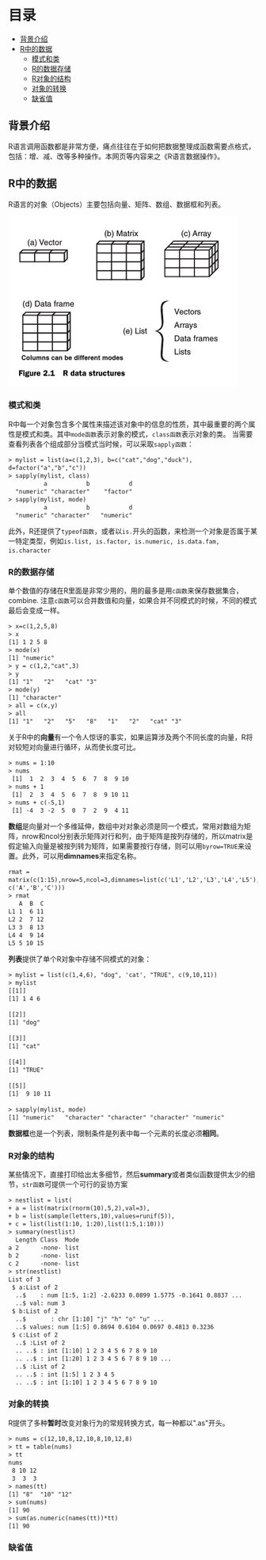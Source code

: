 # 目录
* [背景介绍](#背景介绍)
* [R中的数据](#R中的数据)
   * [模式和类](#模式和类)
   * [R的数据存储](#R的数据存储)
   * [R对象的结构](#R对象的结构)
   * [对象的转换](#对象的转换)
   * [缺省值](#缺省值)


## 背景介绍
R语言调用函数都是非常方便，痛点往往在于如何把数据整理成函数需要点格式，包括：增、减、改等多种操作。本网页等内容来之《R语言数据操作》。

## R中的数据
R语言的对象（Objects）主要包括向量、矩阵、数组、数据框和列表。

![image](https://github.com/bitcometz/images/blob/master/R_duixiang.png)

### 模式和类

R中每一个对象包含多个属性来描述该对象中的信息的性质，其中最重要的两个属性是模式和类。其中`mode函数`表示对象的模式，`class函数`表示对象的类。
当需要查看列表各个组成部分当模式当时候，可以采取`sapply函数`：
```
> mylist = list(a=c(1,2,3), b=c("cat","dog","duck"), d=factor("a","b","c"))
> sapply(mylist, class)
          a           b           d 
  "numeric" "character"    "factor" 
> sapply(mylist, mode)
          a           b           d 
  "numeric" "character"   "numeric"
```
此外，R还提供了`typeof函数`，或者以`is.`开头的函数，来检测一个对象是否属于某一特定类型，例如`is.list, is.factor, is.numeric, is.data.fam, is.character`

### R的数据存储
单个数值的存储在R里面是非常少用的，用的最多是用`c函数`来保存数据集合，combine. 注意`c函数`可以合并数值和向量，如果合并不同模式的时候，不同的模式最后会变成一样。
```
> x=c(1,2,5,8)
> x
[1] 1 2 5 8
> mode(x)
[1] "numeric"
> y = c(1,2,"cat",3)
> y
[1] "1"   "2"   "cat" "3"  
> mode(y)
[1] "character"
> all = c(x,y)
> all
[1] "1"   "2"   "5"   "8"   "1"   "2"   "cat" "3"  
```
关于R中的**向量**有一个令人惊讶的事实，如果运算涉及两个不同长度的向量，R将对较短对向量进行循环，从而使长度可比。
```
> nums = 1:10
> nums
 [1]  1  2  3  4  5  6  7  8  9 10
> nums + 1
 [1]  2  3  4  5  6  7  8  9 10 11
> nums + c(-5,1)
 [1] -4  3 -2  5  0  7  2  9  4 11
```
**数组**是向量对一个多维延伸，数组中对对象必须是同一个模式，常用对数组为矩阵，nrow和ncol分别表示矩阵对行和列，由于矩阵是按列存储的，所以matrix是假定输入向量是被按列转为矩阵，如果需要按行存储，则可以用`byrow=TRUE`来设置。此外，可以用**dimnames**来指定名称。
```
rmat = matrix(c(1:15),nrow=5,ncol=3,dimnames=list(c('L1','L2','L3','L4','L5'), c('A','B','C')))
> rmat
   A  B  C
L1 1  6 11
L2 2  7 12
L3 3  8 13
L4 4  9 14
L5 5 10 15
```
**列表**提供了单个R对象中存储不同模式的对象：
```
> mylist = list(c(1,4,6), "dog", 'cat', "TRUE", c(9,10,11))
> mylist
[[1]]
[1] 1 4 6

[[2]]
[1] "dog"

[[3]]
[1] "cat"

[[4]]
[1] "TRUE"

[[5]]
[1]  9 10 11

> sapply(mylist, mode)
[1] "numeric"   "character" "character" "character" "numeric" 
```
**数据框**也是一个列表，限制条件是列表中每一个元素的长度必须**相同**。

### R对象的结构
某些情况下，直接打印给出太多细节，然后**summary**或者类似函数提供太少的细节，`str函数`可提供一个可行的妥协方案
```
> nestlist = list(
+ a = list(matrix(rnorm(10),5,2),val=3),
+ b = list(sample(letters,10),values=runif(5)),
+ c = list(list(1:10, 1:20),list(1:5,1:10)))
> summary(nestlist)
  Length Class  Mode
a 2      -none- list
b 2      -none- list
c 2      -none- list
> str(nestlist)
List of 3
 $ a:List of 2
  ..$    : num [1:5, 1:2] -2.6233 0.0899 1.5775 -0.1641 0.8837 ...
  ..$ val: num 3
 $ b:List of 2
  ..$       : chr [1:10] "j" "h" "o" "u" ...
  ..$ values: num [1:5] 0.8694 0.6104 0.0697 0.4813 0.3236
 $ c:List of 2
  ..$ :List of 2
  .. ..$ : int [1:10] 1 2 3 4 5 6 7 8 9 10
  .. ..$ : int [1:20] 1 2 3 4 5 6 7 8 9 10 ...
  ..$ :List of 2
  .. ..$ : int [1:5] 1 2 3 4 5
  .. ..$ : int [1:10] 1 2 3 4 5 6 7 8 9 10
```
### 对象的转换
R提供了多种**暂时**改变对象行为的常规转换方式，每一种都以".as"开头。
```
> nums = c(12,10,8,12,10,8,10,12,8)
> tt = table(nums)
> tt
nums
 8 10 12 
 3  3  3 
> names(tt)
[1] "8"  "10" "12"
> sum(nums)
[1] 90
> sum(as.numeric(names(tt))*tt)
[1] 90
```
### 缺省值









